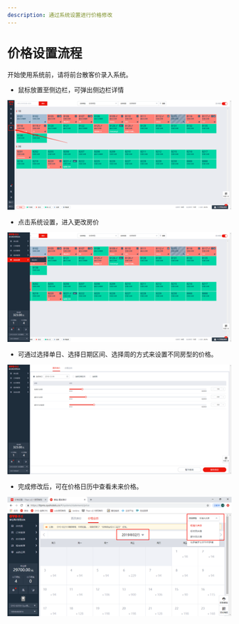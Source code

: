 ```yaml
---
description: 通过系统设置进行价格修改
---
```


# 价格设置流程

开始使用系统前，请将前台散客价录入系统。

* 鼠标放置至侧边栏，可弹出侧边栏详情

![&#x9F20;&#x6807;&#x653E;&#x7F6E;&#x81F3;&#x4FA7;&#x8FB9;&#x680F;&#xFF0C;&#x53EF;&#x5F39;&#x51FA;&#x4FA7;&#x8FB9;&#x680F;&#x8BE6;&#x60C5;](../../.gitbook/assets/image%20%28195%29.png)

* 点击系统设置，进入更改房价

![&#x70B9;&#x51FB;&#x7CFB;&#x7EDF;&#x8BBE;&#x7F6E;&#xFF0C;&#x8FDB;&#x5165;&#x66F4;&#x6539;&#x623F;&#x4EF7;](../../.gitbook/assets/image%20%2860%29.png)

* 可通过选择单日、选择日期区间、选择周的方式来设置不同房型的价格。

![&#x53EF;&#x9009;&#x62E9;&#x5355;&#x65E5;&#x3001;&#x65E5;&#x671F;&#x533A;&#x95F4;&#x3001;&#x5468;&#x6765;&#x4FEE;&#x6539;&#x7CFB;&#x7EDF;&#x7684;&#x9884;&#x8BBE;&#x4EF7;&#x683C;](../../.gitbook/assets/image%20%28368%29.png)

* 完成修改后，可在价格日历中查看未来价格。

![](../../.gitbook/assets/image%20%28281%29.png)

